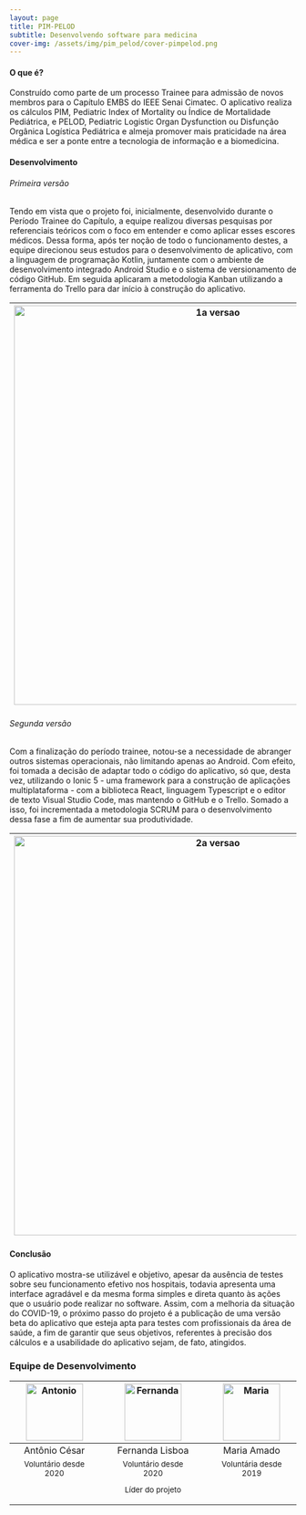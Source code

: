 ```yaml
---
layout: page
title: PIM-PELOD
subtitle: Desenvolvendo software para medicina
cover-img: /assets/img/pim_pelod/cover-pimpelod.png
---
```

#### O que é?
Construído como parte de um processo Trainee para admissão de novos membros para o Capítulo EMBS do IEEE Senai Cimatec. O aplicativo realiza os cálculos PIM, Pediatric Index of Mortality ou Índice de Mortalidade Pediátrica, e PELOD, Pediatric Logistic Organ Dysfunction ou Disfunção Orgânica Logística Pediátrica e almeja promover mais praticidade na área médica e ser a ponte entre a tecnologia de informação e a biomedicina.

#### Desenvolvimento

###### Primeira versão
Tendo em vista que o projeto foi, inicialmente, desenvolvido durante o Período Trainee do Capítulo, a equipe realizou diversas pesquisas por referenciais teóricos com o foco em entender e como aplicar esses escores médicos. Dessa forma, após ter noção de todo o funcionamento destes, a equipe direcionou seus estudos para o desenvolvimento de aplicativo, com a linguagem de programação Kotlin, juntamente com o ambiente de desenvolvimento integrado Android Studio e o sistema de versionamento de código GitHub. Em seguida aplicaram a metodologia Kanban utilizando a ferramenta do Trello para dar início à construção do aplicativo.

<div class="row">
  <div class=" col-xl-auto offset-xl-0 col-lg-4 offset-lg-0">
    <div class="mobile-side-scroller">
      <table class="table-borderless highlight">
        <thead>
          <tr>
            <th><center><img src="{{ '/assets/img/pim_pelod/1a-telas.png' | relative_url }}" width="700" alt="1a versao" class="img-fluid"/></center></th>
          </tr>
        </thead>
      </table>
    </div>
  </div>
</div>

###### Segunda versão
Com a finalização do período trainee, notou-se a necessidade de abranger outros sistemas operacionais, não limitando apenas ao Android. Com efeito, foi tomada a decisão de adaptar todo o código do aplicativo, só que, desta vez, utilizando o Ionic 5 - uma framework para a construção de aplicações multiplataforma - com a biblioteca React, linguagem Typescript e o editor de texto Visual Studio Code, mas mantendo o GitHub e o Trello. Somado a isso, foi incrementada a metodologia SCRUM para o desenvolvimento dessa fase a fim de aumentar sua produtividade.

<div class="row">
  <div class=" col-xl-auto offset-xl-0 col-lg-4 offset-lg-0">
    <div class="mobile-side-scroller">
      <table class="table-borderless highlight">
        <thead>
          <tr>
            <th><center><img src="{{ '/assets/img/pim_pelod/2a-telas.png' | relative_url }}" width="700" alt="2a versao" class="img-fluid"/></center></th>
          </tr>
        </thead>
      </table>
    </div>
  </div>
</div>

#### Conclusão
O aplicativo mostra-se utilizável e objetivo, apesar da ausência de testes sobre seu funcionamento efetivo nos hospitais, todavia apresenta uma interface agradável e da mesma forma simples e direta quanto às ações que o usuário pode realizar no software. Assim, com a melhoria da situação do COVID-19, o próximo passo do projeto é a publicação de uma versão beta do aplicativo que esteja apta para testes com profissionais da área de saúde, a fim de garantir que seus objetivos, referentes à precisão dos cálculos e a usabilidade do aplicativo sejam, de fato, atingidos.


### Equipe de Desenvolvimento
<div class="row">
  <div class=" col-xl-auto offset-xl-0 col-lg-4 offset-lg-0">
    <div class="mobile-side-scroller">
      <table class="table-borderless highlight">
        <thead>
          <tr>
            <th><center><img src="{{ 'assets/img/voluntarios/semfoto.png' | relative_url}}" width="100" alt="Antonio" class="img-fluid rounded-circle" /></center></th>
            <th></th>
            <th><center><img src="{{ 'assets/img/voluntarios/semfoto.png' | relative_url}}" width="100" alt="Fernanda" class="img-fluid rounded-circle" /></center></th> 
            <th></th>
            <th><center><img src="{{ 'assets/img/voluntarios/semfoto.png' | relative_url}}" width="100" alt="Maria" class="img-fluid rounded-circle" /></center></th>
          </tr>
        </thead>
        <tbody>
          <tr class="font-weight-bolder" style="text-align: center margin-top: 0">
            <td width="33%"><center>Antônio César</center></td>
            <td></td>
            <td width="33%"><center>Fernanda Lisboa</center></td>            
            <td></td>
            <td width="33%"><center>Maria Amado</center></td>
          </tr>
          <tr style="text-align: center" >
            <td style="vertical-align: top"><small><center>Voluntário desde 2020 </center></small></td>
            <td></td>
            <td style="vertical-align: top"><small><center>Voluntário desde 2020 <p/> Líder do projeto</center></small></td>
            <td></td>
            <td style="vertical-align: top"><small><center>Voluntária desde 2019</center></small></td>
          </tr>
        </tbody>
      </table>
    </div>
  </div>
</div>
